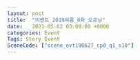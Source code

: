 ```yaml
---
layout: post
title:  "이벤트_2019여름_0화_오프닝"
date:   2021-05-02 03:00:00 +0000
categories: Event
Tags: Story Event
SceneCode: ["scene_evt190627_cp0_q1_s10"]
---
```

